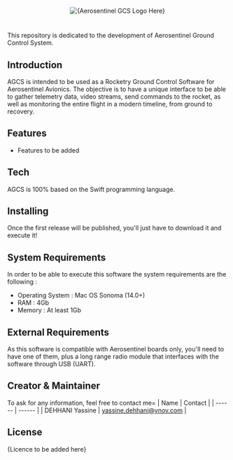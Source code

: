 <p align="center">
  <img src="" alt="{Aerosentinel GCS Logo Here}">
</p>

#

This repository is dedicated to the development of Aerosentinel Ground Control System.

## Introduction

AGCS is intended to be used as a Rocketry Ground Control Software for Aerosentinel Avionics. The objective is to have a unique interface to be able to gather telemetry data, video streams, send commands to the rocket, as well as monitoring the entire flight in a modern timeline, from ground to recovery.

## Features

- Features to be added

## Tech

AGCS is 100% based on the Swift programming language.

## Installing

Once the first release will be published, you'll just have to download it and execute it!

## System Requirements

In order to be able to execute this software the system requirements are the following :

-   Operating System : Mac OS Sonoma (14.0+)
-   RAM : 4Gb
-   Memory : At least 1Gb

## External Requirements 

As this software is compatible with Aerosentinel boards only, you'll need to have one of them, plus a long range radio module that interfaces with the software through USB (UART).


## Creator & Maintainer

To ask for any information, feel free to contact me=
| Name | Contact  |
| ------ | ------ |
| DEHHANI Yassine | yassine.dehhani@ynov.com |

## License

{Licence to be added here}


